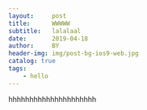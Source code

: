 ```yaml
---
layout:     post
title:      WWWWW
subtitle:   lalalaal
date:       2019-04-18
author:     BY
header-img: img/post-bg-ios9-web.jpg
catalog: true
tags:
    - hello
---
```


hhhhhhhhhhhhhhhhhhhhh
